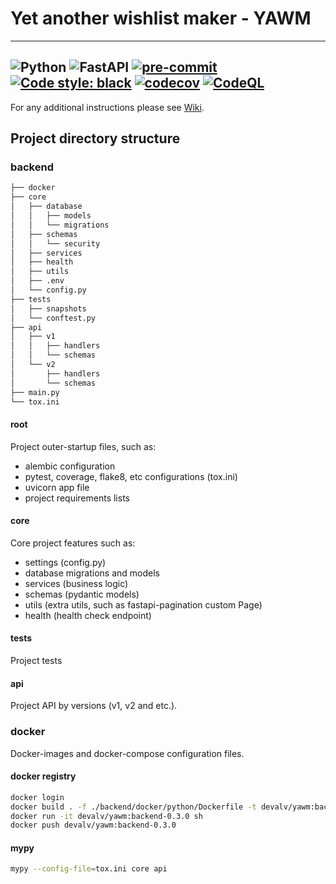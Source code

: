 # Yet another wishlist maker - YAWM

---

![Python](https://shields.io/static/v1?label=python&message=3.9&color=green)
![FastAPI](https://shields.io/static/v1?label=FastAPI&message=0.68&color=green)
[![pre-commit](https://img.shields.io/badge/pre--commit-enabled-brightgreen?logo=pre-commit&logoColor=white)](https://github.com/pre-commit/pre-commit)
[![Code style: black](https://img.shields.io/badge/code%20style-black-000000.svg)](https://github.com/psf/black)
[![codecov](https://codecov.io/gh/devalv/yawm/branch/main/graph/badge.svg)](https://codecov.io/gh/devalv/yawm)
[![CodeQL](https://github.com/devalv/yawm/actions/workflows/codeql-analysis.yml/badge.svg)](https://github.com/devalv/yawm/actions/workflows/codeql-analysis.yml)
---


For any additional instructions please see [Wiki](https://github.com/devalv/yawm/wiki).

## Project directory structure

### backend

```bash
├── docker
├── core
│   ├── database
│   │   ├── models
│   │   └── migrations
│   ├── schemas
│   │   └── security
│   ├── services
│   ├── health
│   ├── utils
│   ├── .env
│   └── config.py
├── tests
│   ├── snapshots
│   └── conftest.py
├── api
│   ├── v1
│   │   ├── handlers
│   │   └── schemas
│   └── v2
│       ├── handlers
│       └── schemas
├── main.py
└── tox.ini
```

#### root

Project outer-startup files, such as:

* alembic configuration
* pytest, coverage, flake8, etc configurations (tox.ini)
* uvicorn app file
* project requirements lists

#### core

Core project features such as:

* settings (config.py)
* database migrations and models
* services (business logic)
* schemas (pydantic models)
* utils (extra utils, such as fastapi-pagination custom Page)
* health (health check endpoint)

#### tests

Project tests

#### api

Project API by versions (v1, v2 and etc.).

### docker

Docker-images and docker-compose configuration files.

#### docker registry

```bash
docker login
docker build . -f ./backend/docker/python/Dockerfile -t devalv/yawm:backend-0.4.0
docker run -it devalv/yawm:backend-0.3.0 sh
docker push devalv/yawm:backend-0.3.0
```

#### mypy

```bash
mypy --config-file=tox.ini core api
```
